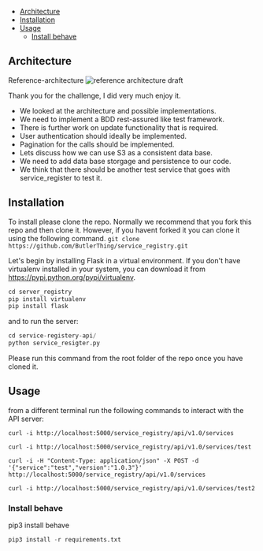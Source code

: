 

- [Architecture](#architecture)
- [Installation](#installation)
- [Usage](#usage)
  - [Install behave](#install-behave)


## Architecture
Reference-architecture
![reference architecture draft][logo]

[logo]: http://butlerthing.io/StudioH67/AWS_Architecture_ServiceRegistry.png "service registry architecture"

Thank you for the challenge, I did very much enjoy it.

+ We looked at the architecture and possible implementations.
+ We need to implement a BDD rest-assured like test framework.
+ There is further work on update functionality that is required.
+ User authentication should ideally be implemented.
+ Pagination for the calls should be implemented.
+ Lets discuss how we can use S3 as a consistent data base.
+ We need to add data base storgage and persistence to our code.
+ We think that there should be another test service that goes with service_register to test it.

## Installation
To install please clone the repo. Normally we recommend that you fork this repo and then clone it. However, if you havent forked it you can clone it using the following command.
`git clone https://github.com/ButlerThing/service_registry.git`

Let's begin by installing Flask in a virtual environment. If you don't have virtualenv installed in your system, you can download it from https://pypi.python.org/pypi/virtualenv.

```python
cd server_registry
pip install virtualenv
pip install flask
```
and to run the server:

```python
cd service-registery-api/
python service_resigter.py
```

Please run this command from the root folder of the repo once you have cloned it.

## Usage
from a different terminal run the following commands to interact with the API server:
```
curl -i http://localhost:5000/service_registry/api/v1.0/services 

curl -i http://localhost:5000/service_registry/api/v1.0/services/test     

curl -i -H "Content-Type: application/json" -X POST -d '{"service":"test","version":"1.0.3"}' http://localhost:5000/service_registry/api/v1.0/services

curl -i http://localhost:5000/service_registry/api/v1.0/services/test2   
```
### Install behave
pip3 install behave

```python
pip3 install -r requirements.txt
```
